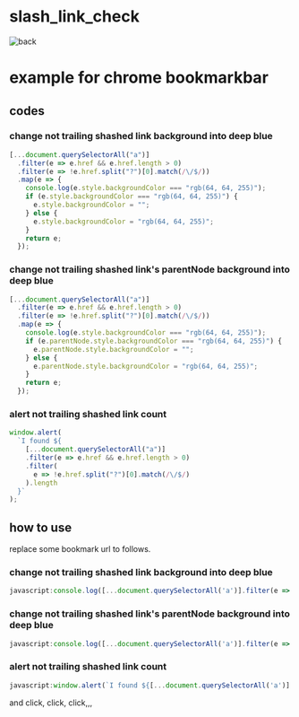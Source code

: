# slash_link_check

![back](https://user-images.githubusercontent.com/24956031/58186870-aee8d300-7cf0-11e9-99a3-a27342601234.gif)

# example for chrome bookmarkbar
## codes
### change not trailing shashed link background into deep blue
```js
[...document.querySelectorAll("a")]
  .filter(e => e.href && e.href.length > 0)
  .filter(e => !e.href.split("?")[0].match(/\/$/))
  .map(e => {
    console.log(e.style.backgroundColor === "rgb(64, 64, 255)");
    if (e.style.backgroundColor === "rgb(64, 64, 255)") {
      e.style.backgroundColor = "";
    } else {
      e.style.backgroundColor = "rgb(64, 64, 255)";
    }
    return e;
  });
```

### change not trailing shashed link's parentNode background into deep blue
```js
[...document.querySelectorAll("a")]
  .filter(e => e.href && e.href.length > 0)
  .filter(e => !e.href.split("?")[0].match(/\/$/))
  .map(e => {
    console.log(e.style.backgroundColor === "rgb(64, 64, 255)");
    if (e.parentNode.style.backgroundColor === "rgb(64, 64, 255)") {
      e.parentNode.style.backgroundColor = "";
    } else {
      e.parentNode.style.backgroundColor = "rgb(64, 64, 255)";
    }
    return e;
  });
```

### alert not trailing shashed link count
```js
window.alert(
  `I found ${
    [...document.querySelectorAll("a")]
    .filter(e => e.href && e.href.length > 0)
    .filter(
      e => !e.href.split("?")[0].match(/\/$/)
    ).length
  }`
);
```
## how to use
replace some bookmark url to follows.

### change not trailing shashed link background into deep blue
```js
javascript:console.log([...document.querySelectorAll('a')].filter(e => e.href && e.href.length > 0).filter(e => !e.href.split('?')[0].match(/\/$/)).map(e => { console.log(e.style.backgroundColor === "rgb(64, 64, 255)"); if (e.style.backgroundColor === "rgb(64, 64, 255)") { e.style.backgroundColor = ""; } else { e.style.backgroundColor = "rgb(64, 64, 255)"; }; return e }));
```

### change not trailing shashed link's parentNode background into deep blue
```js
javascript:console.log([...document.querySelectorAll('a')].filter(e => e.href && e.href.length > 0).filter(e => !e.href.split('?')[0].match(/\/$/)).map(e => {console.log(e.style.backgroundColor === "rgb(64, 64, 255)");if (e.parentNode.style.backgroundColor === "rgb(64, 64, 255)") {e.parentNode.style.backgroundColor = "";} else {e.parentNode.style.backgroundColor = "rgb(64, 64, 255)";};return e}));
```

### alert not trailing shashed link count
```js
javascript:window.alert(`I found ${[...document.querySelectorAll('a')].filter(e => e.href && e.href.length > 0).filter(e => !e.href.split('?')[0].match(/\/$/)).length}`);
```

and click, click, click,,,
